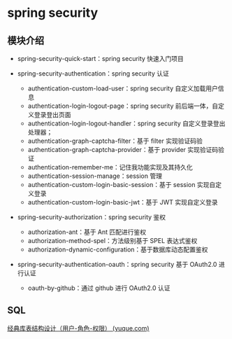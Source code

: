# spring security 
## 模块介绍

* spring-security-quick-start：spring security 快速入门项目
* spring-security-authentication：spring security 认证
  * authentication-custom-load-user：spring security  自定义加载用户信息
  * authentication-login-logout-page：spring security  前后端一体，自定义登录登出页面
  * authentication-login-logout-handler：spring security 自定义登录登出处理器；
  * authentication-graph-captcha-filter：基于 filter 实现验证码验
  * authentication-graph-captcha-provider：基于 provider 实现验证码验证
  * authentication-remember-me：记住我功能实现及其持久化
  * authentication-session-manage：session 管理
  * authentication-custom-login-basic-session：基于 session 实现自定义登录
  * authentication-custom-login-basic-jwt：基于 JWT 实现自定义登录
* spring-security-authorization：spring security 鉴权
  * authorization-ant：基于 Ant 匹配进行鉴权
  * authorization-method-spel：方法级别基于 SPEL 表达式鉴权
  * authorization-dynamic-configuration：基于数据库动态配置鉴权

* spring-security-authentication-oauth：spring security 基于 OAuth2.0 进行认证
  * oauth-by-github：通过 github 进行 OAuth2.0 认证



## SQL

[经典库表结构设计（用户-角色-权限） (yuque.com)](https://www.yuque.com/openpark/mysql/sql)